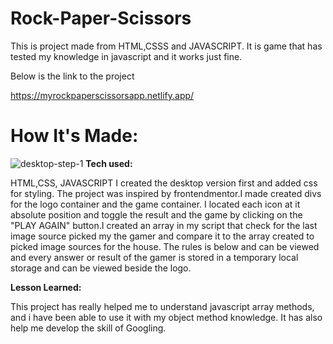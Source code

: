 # Rock-Paper-Scissors

This is project made from HTML,CSSS and JAVASCRIPT. It is game that has tested my knowledge in javascript and it works just fine.

Below is the link to the project

https://myrockpaperscissorsapp.netlify.app/

# How It's Made:

![desktop-step-1](https://user-images.githubusercontent.com/103720345/168430471-f3805fad-fd87-4a25-992c-8d7c5430efc4.jpg)
**Tech used:** 

HTML,CSS, JAVASCRIPT
I created the desktop version first and added css for styling. The project was inspired by frontendmentor.I made created divs for the logo container and the game container. I located each icon at it absolute position and toggle the result and the game by clicking on the "PLAY AGAIN" button.I created an array in my script that check for the last image source picked my the gamer and compare it to the array created to picked image sources for the house. The rules is below and can be viewed and every answer or result of the gamer is stored in a temporary local storage and can be viewed beside the logo.

**Lesson Learned:**

This project has really helped me to understand javascript array methods, and i have been able to use it with my object method knowledge. It has also help me develop the skill of Googling.
